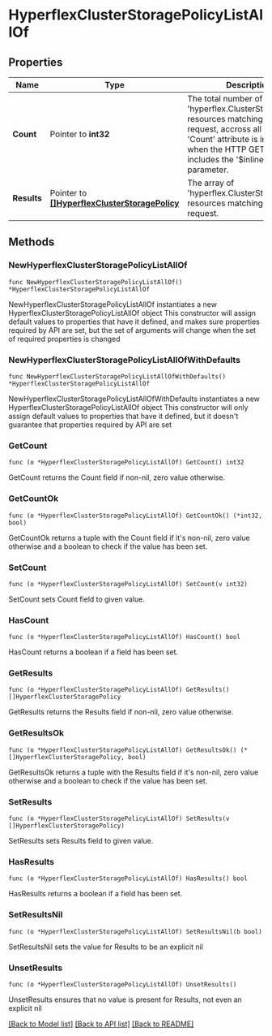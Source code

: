 # HyperflexClusterStoragePolicyListAllOf

## Properties

Name | Type | Description | Notes
------------ | ------------- | ------------- | -------------
**Count** | Pointer to **int32** | The total number of &#39;hyperflex.ClusterStoragePolicy&#39; resources matching the request, accross all pages. The &#39;Count&#39; attribute is included when the HTTP GET request includes the &#39;$inlinecount&#39; parameter. | [optional] 
**Results** | Pointer to [**[]HyperflexClusterStoragePolicy**](hyperflex.ClusterStoragePolicy.md) | The array of &#39;hyperflex.ClusterStoragePolicy&#39; resources matching the request. | [optional] 

## Methods

### NewHyperflexClusterStoragePolicyListAllOf

`func NewHyperflexClusterStoragePolicyListAllOf() *HyperflexClusterStoragePolicyListAllOf`

NewHyperflexClusterStoragePolicyListAllOf instantiates a new HyperflexClusterStoragePolicyListAllOf object
This constructor will assign default values to properties that have it defined,
and makes sure properties required by API are set, but the set of arguments
will change when the set of required properties is changed

### NewHyperflexClusterStoragePolicyListAllOfWithDefaults

`func NewHyperflexClusterStoragePolicyListAllOfWithDefaults() *HyperflexClusterStoragePolicyListAllOf`

NewHyperflexClusterStoragePolicyListAllOfWithDefaults instantiates a new HyperflexClusterStoragePolicyListAllOf object
This constructor will only assign default values to properties that have it defined,
but it doesn't guarantee that properties required by API are set

### GetCount

`func (o *HyperflexClusterStoragePolicyListAllOf) GetCount() int32`

GetCount returns the Count field if non-nil, zero value otherwise.

### GetCountOk

`func (o *HyperflexClusterStoragePolicyListAllOf) GetCountOk() (*int32, bool)`

GetCountOk returns a tuple with the Count field if it's non-nil, zero value otherwise
and a boolean to check if the value has been set.

### SetCount

`func (o *HyperflexClusterStoragePolicyListAllOf) SetCount(v int32)`

SetCount sets Count field to given value.

### HasCount

`func (o *HyperflexClusterStoragePolicyListAllOf) HasCount() bool`

HasCount returns a boolean if a field has been set.

### GetResults

`func (o *HyperflexClusterStoragePolicyListAllOf) GetResults() []HyperflexClusterStoragePolicy`

GetResults returns the Results field if non-nil, zero value otherwise.

### GetResultsOk

`func (o *HyperflexClusterStoragePolicyListAllOf) GetResultsOk() (*[]HyperflexClusterStoragePolicy, bool)`

GetResultsOk returns a tuple with the Results field if it's non-nil, zero value otherwise
and a boolean to check if the value has been set.

### SetResults

`func (o *HyperflexClusterStoragePolicyListAllOf) SetResults(v []HyperflexClusterStoragePolicy)`

SetResults sets Results field to given value.

### HasResults

`func (o *HyperflexClusterStoragePolicyListAllOf) HasResults() bool`

HasResults returns a boolean if a field has been set.

### SetResultsNil

`func (o *HyperflexClusterStoragePolicyListAllOf) SetResultsNil(b bool)`

 SetResultsNil sets the value for Results to be an explicit nil

### UnsetResults
`func (o *HyperflexClusterStoragePolicyListAllOf) UnsetResults()`

UnsetResults ensures that no value is present for Results, not even an explicit nil

[[Back to Model list]](../README.md#documentation-for-models) [[Back to API list]](../README.md#documentation-for-api-endpoints) [[Back to README]](../README.md)


